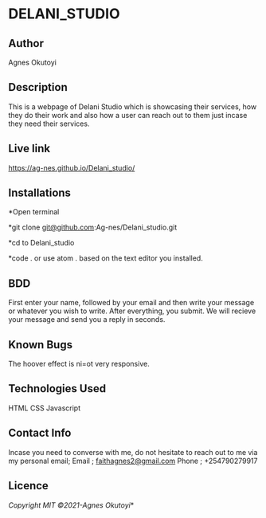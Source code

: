 # DELANI_STUDIO

## Author
  Agnes Okutoyi

## Description
This is a webpage of Delani Studio which is showcasing their services, how they do their work and also how a user can reach out to them just incase they need  their services.

## Live link 
https://ag-nes.github.io/Delani_studio/
  
## Installations
*Open terminal

*git clone git@github.com:Ag-nes/Delani_studio.git

*cd to Delani_studio

*code . or use atom . based on the text editor you installed.

## BDD
First enter your name, followed by your email and then write your message or whatever you wish to write.
After everything, you submit.
We will recieve your message and send you a reply in seconds.


## Known Bugs
The hoover effect is ni=ot very responsive.

## Technologies Used
HTML
CSS
Javascript

## Contact Info
Incase you need to converse with me, do not hesitate to reach out to me via my personal email;
Email ; faithagnes2@gmail.com
Phone ; +254790279917

## Licence 
*Copyright MIT ©2021-Agnes Okutoyi** 
